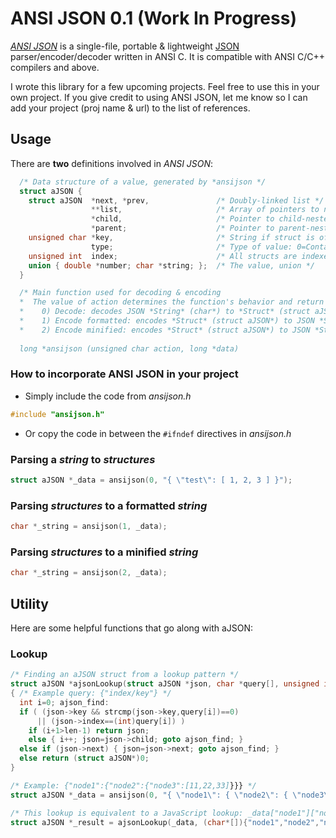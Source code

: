 # ANSI JSON  0.1 (Work In Progress)
[*ANSI JSON*](https://ansijson.com) is a single-file, portable & lightweight [JSON](https://json.org) parser/encoder/decoder written in ANSI C. It is compatible with ANSI C/C++ compilers and above.

I wrote this library for a few upcoming projects. Feel free to use this in your own project.
If you give credit to using ANSI JSON, let me know so I can add your project (proj name & url) to the list of references.

## Usage
There are **two** definitions involved in *ANSI JSON*:


```c
  /* Data structure of a value, generated by *ansijson */
  struct aJSON {
    struct aJSON  *next, *prev,               /* Doubly-linked list */
                  **list,                     /* Array of pointers to neighboring structs */
                  *child,                     /* Pointer to child-nested struct if the value is of type object or element */
                  *parent;                    /* Pointer to parent-nested struct  */
    unsigned char *key,                       /* String if struct is of type object-member */
                  type;                       /* Type of value: 0=Container, 1=Number, 2=String, 3=Bool */
    unsigned int  index;                      /* All structs are indexed by nesting level */
    union { double *number; char *string; };  /* The value, union */
  }
```

```c
  /* Main function used for decoding & encoding
  *  The value of action determines the function's behavior and return value
  *    0) Decode: decodes JSON *String* (char*) to *Struct* (struct aJSON*) 
  *    1) Encode formatted: encodes *Struct* (struct aJSON*) to JSON *String* (char*)
  *    2) Encode minified: encodes *Struct* (struct aJSON*) to JSON *String* (char*)
    
  long *ansijson (unsigned char action, long *data)
```

### How to incorporate ANSI JSON in your project
* Simply include the code from *ansijson.h*
```c
#include "ansijson.h"
```
* Or copy the code in between the `#ifndef` directives in *ansijson.h*

### Parsing a *string* to *structures*
```c
struct aJSON *_data = ansijson(0, "{ \"test\": [ 1, 2, 3 ] }");
```

### Parsing *structures* to a formatted *string*
```c
char *_string = ansijson(1, _data);
```

### Parsing *structures* to a minified *string*
```c
char *_string = ansijson(2, _data);
```
## Utility
Here are some helpful functions that go along with aJSON:
### Lookup
```c
/* Finding an aJSON struct from a lookup pattern */
struct aJSON *ajsonLookup(struct aJSON *json, char *query[], unsigned int len)
{ /* Example query: {"index/key"} */
  int i=0; ajson_find:
  if ( (json->key && strcmp(json->key,query[i])==0)
      || (json->index==(int)query[i]) )
    if (i+1>len-1) return json;
    else { i++; json=json->child; goto ajson_find; }
  else if (json->next) { json=json->next; goto ajson_find; }
  else return (struct aJSON*)0;
}
```
```c
/* Example: {"node1":{"node2":{"node3":[11,22,33]}}} */
struct aJSON *_data = ansijson(0, "{ \"node1\": { \"node2\": { \"node3\": [ 11, 22, 33 ] } } }");

/* This lookup is equivalent to a JavaScript lookup: _data["node1"]["node2"]["node3"][1] */
struct aJSON *_result = ajsonLookup(_data, (char*[]){"node1","node2","node3",1}, 4);
```
